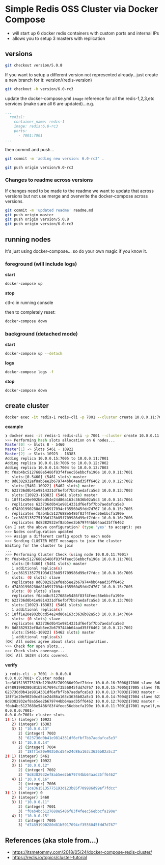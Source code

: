 # Simple Redis OSS Cluster via Docker Compose

- will start up 6 docker redis containers with custom ports and internal IPs
- allows you to setup 3 masters with replication

## versions

```sh
git checkout version/5.0.8
```

If you want to setup a different version not represented already...just create a new branch for it: version/(redis-version) 

```sh
git checkout -b version/6.0-rc3
```

update the docker-compose.yml `image` reference for all the redis-1,2,3,etc services (make sure all 6 are updated)...e.g.

```yaml
...
  redis1:
    container_name: redis-1
    image: redis:6.0-rc3
    ports: 
      - 7001:7001
...
```

then commit and push...

```sh
git commit -m 'adding new version: 6.0-rc3' .

git push origin version/6.0-rc3
```

### Changes to readme across versions
If changes need to be made to the readme we want to update that across versions but not use merge and overwrite the docker-compose across versions.

```sh
git commit -m 'updated readme' readme.md
git push origin master
git push origin version/5.0.8
git push origin version/6.0-rc3
```

## running nodes
It's just using docker-compose... so do your own magic if you know it.

### foreground (will include logs)

**start**

```sh
docker-compose up
```

**stop**

ctl-c in running console

then to completely reset:

```sh
docker-compose down
```

### background (detached mode)

**start**

```sh
docker-compose up --detach
```

**logs** 

```sh
docker-compose logs -f
```

**stop**

```sh
docker-compose down
```

## create cluster

```sh
docker exec -it redis-1 redis-cli -p 7001 --cluster create 10.0.0.11:7001 10.0.0.12:7002 10.0.0.13:7003 10.0.0.14:7004 10.0.0.15:7005 10.0.0.16:7006 --cluster-replicas 1 
```

**example**

```sh
❯ docker exec -it redis-1 redis-cli -p 7001 --cluster create 10.0.0.11:7001 10.0.0.12:7002 10.0.0.13:7003 10.0.0.14:7004 10.0.0.15:7005 10.0.0.16:7006 --cluster-replicas 1
>>> Performing hash slots allocation on 6 nodes...
Master[0] -> Slots 0 - 5460
Master[1] -> Slots 5461 - 10922
Master[2] -> Slots 10923 - 16383
Adding replica 10.0.0.15:7005 to 10.0.0.11:7001
Adding replica 10.0.0.16:7006 to 10.0.0.12:7002
Adding replica 10.0.0.14:7004 to 10.0.0.13:7003
M: f0ab4bc5127688e5486f83f4feec56ebbcfa190e 10.0.0.11:7001
   slots:[0-5460] (5461 slots) master
M: 8d8382932ef8ab5ee2b679744bb64aad35ff6462 10.0.0.12:7002
   slots:[5461-10922] (5462 slots) master
M: 623736d0b41e9814331df6efbf7bb7aedafca5e3 10.0.0.13:7003
   slots:[10923-16383] (5461 slots) master
S: 18ff1e20e902b0cd54e24d86a163c3636b02a5c3 10.0.0.14:7004
   replicates 623736d0b41e9814331df6efbf7bb7aedafca5e3
S: d74891990280d81b5917094cf3556045fdd7d767 10.0.0.15:7005
   replicates f0ab4bc5127688e5486f83f4feec56ebbcfa190e
S: 1ce3615135775193d123b85f709986d99ef7fdcc 10.0.0.16:7006
   replicates 8d8382932ef8ab5ee2b679744bb64aad35ff6462
Can I set the above configuration? (type 'yes' to accept): yes
>>> Nodes configuration updated
>>> Assign a different config epoch to each node
>>> Sending CLUSTER MEET messages to join the cluster
Waiting for the cluster to join
...
>>> Performing Cluster Check (using node 10.0.0.11:7001)
M: f0ab4bc5127688e5486f83f4feec56ebbcfa190e 10.0.0.11:7001
   slots:[0-5460] (5461 slots) master
   1 additional replica(s)
S: 1ce3615135775193d123b85f709986d99ef7fdcc 10.0.0.16:7006
   slots: (0 slots) slave
   replicates 8d8382932ef8ab5ee2b679744bb64aad35ff6462
S: d74891990280d81b5917094cf3556045fdd7d767 10.0.0.15:7005
   slots: (0 slots) slave
   replicates f0ab4bc5127688e5486f83f4feec56ebbcfa190e
M: 623736d0b41e9814331df6efbf7bb7aedafca5e3 10.0.0.13:7003
   slots:[10923-16383] (5461 slots) master
   1 additional replica(s)
S: 18ff1e20e902b0cd54e24d86a163c3636b02a5c3 10.0.0.14:7004
   slots: (0 slots) slave
   replicates 623736d0b41e9814331df6efbf7bb7aedafca5e3
M: 8d8382932ef8ab5ee2b679744bb64aad35ff6462 10.0.0.12:7002
   slots:[5461-10922] (5462 slots) master
   1 additional replica(s)
[OK] All nodes agree about slots configuration.
>>> Check for open slots...
>>> Check slots coverage...
[OK] All 16384 slots covered.
```

**verify**

```sh
❯ redis-cli -p 7001 -h 0.0.0.0
0.0.0.0:7001> cluster nodes
1ce3615135775193d123b85f709986d99ef7fdcc 10.0.0.16:7006@17006 slave 8d8382932ef8ab5ee2b679744bb64aad35ff6462 0 1585947900522 6 connected
d74891990280d81b5917094cf3556045fdd7d767 10.0.0.15:7005@17005 slave f0ab4bc5127688e5486f83f4feec56ebbcfa190e 0 1585947901135 5 connected
623736d0b41e9814331df6efbf7bb7aedafca5e3 10.0.0.13:7003@17003 master - 0 1585947900109 3 connected 10923-16383
18ff1e20e902b0cd54e24d86a163c3636b02a5c3 10.0.0.14:7004@17004 slave 623736d0b41e9814331df6efbf7bb7aedafca5e3 0 1585947900522 4 connected
8d8382932ef8ab5ee2b679744bb64aad35ff6462 10.0.0.12:7002@17002 master - 0 1585947899067 2 connected 5461-10922
f0ab4bc5127688e5486f83f4feec56ebbcfa190e 10.0.0.11:7001@17001 myself,master - 0 1585947900000 1 connected 0-5460
0.0.0.0:7001>
0.0.0.0:7001> cluster slots
1) 1) (integer) 10923
   2) (integer) 16383
   3) 1) "10.0.0.13"
      2) (integer) 7003
      3) "623736d0b41e9814331df6efbf7bb7aedafca5e3"
   4) 1) "10.0.0.14"
      2) (integer) 7004
      3) "18ff1e20e902b0cd54e24d86a163c3636b02a5c3"
2) 1) (integer) 5461
   2) (integer) 10922
   3) 1) "10.0.0.12"
      2) (integer) 7002
      3) "8d8382932ef8ab5ee2b679744bb64aad35ff6462"
   4) 1) "10.0.0.16"
      2) (integer) 7006
      3) "1ce3615135775193d123b85f709986d99ef7fdcc"
3) 1) (integer) 0
   2) (integer) 5460
   3) 1) "10.0.0.11"
      2) (integer) 7001
      3) "f0ab4bc5127688e5486f83f4feec56ebbcfa190e"
   4) 1) "10.0.0.15"
      2) (integer) 7005
      3) "d74891990280d81b5917094cf3556045fdd7d767"
```

## References (aka stole from...) 
- https://itsmetommy.com/2018/05/24/docker-compose-redis-cluster/
- https://redis.io/topics/cluster-tutorial


